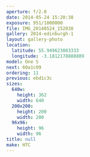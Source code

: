 ```yaml
---
aperture: f/2.0
date: 2014-05-24 15:20:38
exposure: 951/1000000
file: IMG_20140524_152038
gallery: 2014-edinburgh-1
layout: gallery-photo
location:
  latitude: 55.949623083333
  longitude: -3.1812178888889
model: One S
next: 60a1c09
ordering: 11
previous: ebd1c3c
sizes:
  640w:
    height: 362
    width: 640
  200x200:
    height: 200
    width: 200
  96x96:
    height: 96
    width: 96
title: null
make: HTC
---
```

